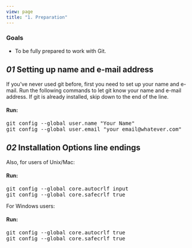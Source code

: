 ```yaml
---
view: page
title: "1. Preparation"
---
```


<h3>Goals</h3>

<ul><li>To be fully prepared to work with Git.</li></ul>

<h2><em>01</em> Setting up name and e-mail address</h2>

<p>If you've never used git before, first you need to set up your name and e-mail. Run the following commands to let git know your name and e-mail address. If git is already installed, skip down to the end of the line.</p>

<h4 class="h4-pre">Run:</h4>

<pre class="instructions">git config --global user.name "Your Name"
git config --global user.email "your_email@whatever.com"</pre>

<h2><em>02</em> Installation Options line endings</h2>

<p>Also, for users of Unix/Mac:</p>

<h4 class="h4-pre">Run:</h4>

<pre class="instructions">git config --global core.autocrlf input
git config --global core.safecrlf true</pre>

<p>For Windows users:</p>

<h4 class="h4-pre">Run:</h4>

<pre class="instructions">git config --global core.autocrlf true
git config --global core.safecrlf true</pre>